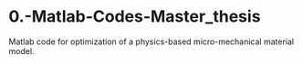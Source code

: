 # 0.-Matlab-Codes-Master_thesis
Matlab code for optimization of a physics-based micro-mechanical material model.
